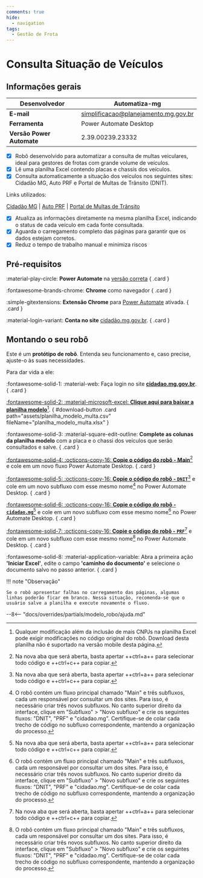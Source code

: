 ```yaml
---
comments: true
hide:
  - navigation
tags:
  - Gestão de Frota
---
```


# Consulta Situação de Veículos

## Informações gerais

| **Desenvolvedor**| Automatiza-mg  |
| ----------- | ------------------------------------ |
| **E-mail**       | simplificacao@planejamento.mg.gov.br|
| **Ferramenta**    | Power Automate Desktop |
| **Versão Power Automate**    | 2.39.00239.23332 |

- [x] Robô desenvolvido para automatizar a consulta de multas veiculares, ideal para gestores de frotas com grande volume de veículos.
- [x] Lê uma planilha Excel contendo placas e chassis dos veículos.
- [x] Consulta automaticamente a situação dos veículos nos seguintes sites: Cidadão MG, Auto PRF e Portal de Multas de Trânsito (DNIT).

Links utilizados:

[Cidadão MG](https://cidadao.mg.gov.br/) | [Auto PRF](https://pesquisa-auto.prf.gov.br/#/pesquisa/consultar-debitos) | [Portal de Multas de Trânsito](https://servicos.dnit.gov.br/multas/nada-consta/emissao-certidao)


- [x] Atualiza as informações diretamente na mesma planilha Excel, indicando o status de cada veículo em cada fonte consultada.
- [x] Aguarda o carregamento completo das páginas para garantir que os dados estejam corretos.
- [x] Reduz o tempo de trabalho manual e minimiza riscos

## Pré-requisitos

<div class="grid" markdown>

:material-play-circle: __Power Automate__ na [versão correta](#informacoes-gerais)
{ .card }

:fontawesome-brands-chrome: __Chrome__ como navegador
{ .card }

:simple-gitextensions:  __Extensão Chrome__ para [Power Automate](https://chromewebstore.google.com/detail/microsoft-power-automate/ljglajjnnkapghbckkcmodicjhacbfhk) ativada.
{ .card }

:material-login-variant:  __Conta no site__ [cidadão.mg.gov.br](cidadão.mg.gov.br).
{ .card }
</div>

## Montando o seu robô

Este é um **protótipo de robô**.
Entenda seu funcionamento e, caso precise, ajuste-o às suas necessidades.

Para dar vida a ele:

<div class="grid" markdown>

:fontawesome-solid-1: :material-web: Faça login no site __[cidadao.mg.gov.br](cidadao.mg.gov.br)__.
{ .card }

[:fontawesome-solid-2: :material-microsoft-excel: __Clique aqui para baixar a planilha modelo__](javascript:void(0);)[^1].
{ #download-button .card path="assets/planilha_modelo_multa.csv" fileName="planilha_modelo_multa.xlsx" }

:fontawesome-solid-3: :material-square-edit-outline: __Complete as colunas da planilha modelo__ com a placa e o chassi dos veículos que serão consultados e salve.
{ .card }

[:fontawesome-solid-4: :octicons-copy-16: __Copie o código do robô - Main__](https://raw.githubusercontent.com/automatiza-mg/biblioteca-de-robos/refs/heads/main/robos/site/seplag_consulta_frota/consulta_frota_main.txt)[^2] e cole em um novo fluxo Power Automate Desktop.
{ .card }

[:fontawesome-solid-5: :octicons-copy-16: __Copie o código do robô - `DNIT`__](https://raw.githubusercontent.com/automatiza-mg/biblioteca-de-robos/refs/heads/main/robos/site/seplag_consulta_frota/consulta_frota_dnit.txt)[^2] e cole em um novo subfluxo com esse mesmo nome[^3] no Power Automate Desktop.
{ .card }

[:fontawesome-solid-6: :octicons-copy-16: __Copie o código do robô - `cidadao.mg`__](https://raw.githubusercontent.com/automatiza-mg/biblioteca-de-robos/refs/heads/main/robos/site/seplag_consulta_frota/consulta_frota_cidadao_mg.txt)[^2] e cole em um novo subfluxo com esse mesmo nome[^3] no Power Automate Desktop.
{ .card }

[:fontawesome-solid-7: :octicons-copy-16: __Copie o código do robô - `PRF`__](https://raw.githubusercontent.com/automatiza-mg/biblioteca-de-robos/refs/heads/main/robos/site/seplag_consulta_frota/consulta_frota_prf.txt)[^2] e cole em um novo subfluxo com esse mesmo nome[^3] no Power Automate Desktop.
{ .card }

:fontawesome-solid-8: :material-application-variable: Abra a primeira ação  __'Iniciar Excel'__, edite o campo  __'caminho do documento'__ e selecione o documento salvo no passo anterior.
{ .card }

</div>

!!! note "Observação"

    Se o robô apresentar falhas no carregamento das páginas, algumas linhas poderão ficar em branco. Nessa situação, recomenda-se que o usuário salve a planilha e execute novamente o fluxo.
  

--8<-- "docs/overrides/partials/modelo_robo/ajuda.md"

[^1]: Qualquer modificação além da inclusão de mais CNPJs na planilha Excel pode exigir modificações no código original do robô. Download desta planilha não é suportado na versão mobile desta página.
[^2]: Na nova aba que será aberta, basta apertar ++ctrl+a++ para selecionar todo código e ++ctrl+c++ para copiar.
[^3]: O robô contém um fluxo principal chamado "Main" e três subfluxos, cada um responsável por consultar um dos sites.
Para isso, é necessário criar três novos subfluxos. No canto superior direito da interface, clique em "Subfluxo" > "Novo subfluxo" e crie os seguintes fluxos: "DNIT", "PRF" e "cidadao.mg".
Certifique-se de colar cada trecho de código no subfluxo correspondente, mantendo a organização do processo.


